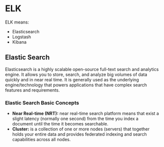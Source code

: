 
# ELK
ELK means:

 

-   Elasticsearch
-   Logstash
-   Kibana
## Elastic Search
Elasticsearch is a highly scalable open-source full-text search and analytics engine. It allows you to store, search, and analyze big volumes of data quickly and in near real time. It is generally used as the underlying engine/technology that powers applications that have complex search features and requirements.
### Elastic Search Basic Concepts
- **Near Real-time (NRT):** near real-time search platform means that exist a slight latency (normally one second) from the time you index a document until the time it becomes searchable.
- **Cluster:** is a collection of one or more nodes (servers) that together holds your entire data and provides federated indexing and search capabilities across all nodes.

<!--stackedit_data:
eyJoaXN0b3J5IjpbLTE2NzUxNDY4MDBdfQ==
-->